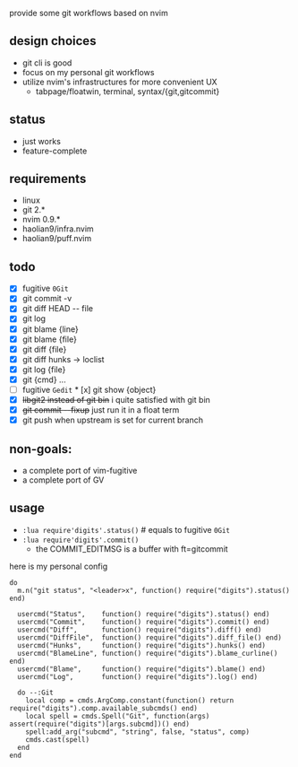 provide some git workflows based on nvim

## design choices
* git cli is good
* focus on my personal git workflows
* utilize nvim's infrastructures for more convenient UX
    * tabpage/floatwin, terminal, syntax/{git,gitcommit}

## status
* just works
* feature-complete

## requirements
* linux
* git 2.*
* nvim 0.9.*
* haolian9/infra.nvim
* haolian9/puff.nvim

## todo
* [x] fugitive `0Git` 
* [x] git commit -v
* [x] git diff HEAD -- file
* [x] git log
* [x] git blame {line}
* [x] git blame {file}
* [x] git diff {file}
* [x] git diff hunks -> loclist
* [x] git log {file}
* [x] git {cmd} ...
* [ ] fugitive `Gedit`
      * [x] git show {object}
* [x] ~~libgit2 instead of git bin~~ i quite satisfied with git bin
* [x] ~~git commit --fixup~~ just run it in a float term
* [x] git push when upstream is set for current branch

## non-goals:
* a complete port of vim-fugitive
* a complete port of GV

## usage
* `:lua require'digits'.status()` # equals to fugitive `0Git`
* `:lua require'digits'.commit()`
    * the COMMIT_EDITMSG is a buffer with ft=gitcommit

here is my personal config
```
do
  m.n("git status", "<leader>x", function() require("digits").status() end)

  usercmd("Status",    function() require("digits").status() end)
  usercmd("Commit",    function() require("digits").commit() end)
  usercmd("Diff",      function() require("digits").diff() end)
  usercmd("DiffFile",  function() require("digits").diff_file() end)
  usercmd("Hunks",     function() require("digits").hunks() end)
  usercmd("BlameLine", function() require("digits").blame_curline() end)
  usercmd("Blame",     function() require("digits").blame() end)
  usercmd("Log",       function() require("digits").log() end)

  do --:Git
    local comp = cmds.ArgComp.constant(function() return require("digits").comp.available_subcmds() end)
    local spell = cmds.Spell("Git", function(args) assert(require("digits")[args.subcmd])() end)
    spell:add_arg("subcmd", "string", false, "status", comp)
    cmds.cast(spell)
  end
end
```
